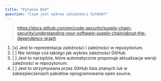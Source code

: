 ```yaml
---
title: "Pytanie 024"
question: "Czym jest wykres zależności GitHub?"
---
```



> https://docs.github.com/en/code-security/supply-chain-security/understanding-your-software-supply-chain/about-the-dependency-graph
1. [x] Jest to reprezentacja zależności i zależności w repozytorium.
1. [ ] Nie istnieje coś takiego jak wykres zależności GitHub.
1. [ ] Jest to narzędzie, które automatycznie proponuje aktualizacje wersji zależności w repozytorium.
1. [ ] Jest to utrzymywana przez GitHub lista znanych luk w zabezpieczeniach pakietów oprogramowania open source.
